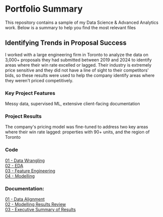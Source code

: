 # Portfolio Summary
This repository contains a sample of my Data Science &amp; Advanced Analytics work. Below is a summary to help you find the most relevant files

## Identifying Trends in Proposal Success
I worked with a large engineering firm in Toronto to analyze the data on 3,000+ proposals they had submitted between 2019 and 2024 to identify areas where their win rate excelled or lagged. Their industry is extremely price sensitive and they did not have a line of sight to their competitors' bids, so these results were used to help the company identify areas where they weren't priced competitively.
### Key Project Features 
Messy data, supervised ML, extensive client-facing documentation
### Project Results 
The company's pricing model was fine-tuned to address two key areas where their win rate lagged: properties with 90+ units, and the region of Toronto

### Code
[01 - Data Wrangling](https://github.com/NicoleQMcMinn/Portfolio/blob/4d8697616cf00210f4783ffb8342110bf455982f/Predicting%20Proposal%20Success%20-%2001%20-%20Data%20Wrangling.ipynb)  
[02 - EDA](https://github.com/NicoleQMcMinn/Portfolio/blob/4d8697616cf00210f4783ffb8342110bf455982f/Predicting%20Proposal%20Success%20-%2002%20-%20EDA.ipynb)  
[03 - Feature Engineering](https://github.com/NicoleQMcMinn/Portfolio/blob/4d8697616cf00210f4783ffb8342110bf455982f/Predicting%20Proposal%20Success%20-%2003%20-%20Feature%20Engineering.ipynb)  
[04 - Modelling](https://github.com/NicoleQMcMinn/Portfolio/blob/4d8697616cf00210f4783ffb8342110bf455982f/Predicting%20Proposal%20Success%20-%2004%20-%20Modelling.ipynb)  

### Documentation:
[01 - Data Alignment](https://github.com/NicoleQMcMinn/Portfolio/blob/44d601eeed813fd58e5b233c04cd1700e884c03b/Predicting%20Proposal%20Success%20-%20Data%20Alignment%20-%20NQuevillon%20-%20BRAND%20SCRUBBED.pdf)  
[02 - Modelling Results Review](https://github.com/NicoleQMcMinn/Portfolio/blob/66255a61f9ab29392ebdab65d13696dab0bc876d/Predicting%20Proposal%20Success%20-%20Modelling%20Results%20-%20NQuevillon%20-%20BRAND%20SCRUBBED.pdf)  
[03 - Executive Summary of Results](https://github.com/NicoleQMcMinn/Portfolio/blob/3ed79343add5d9b740822d5b20fce7fb5d9fcfd4/Predicting%20Proposal%20Success%20-%20Executive%20Results%20Summary%20-%20NQuevillon%20-%20BRAND%20SCRUBBED.pdf)
